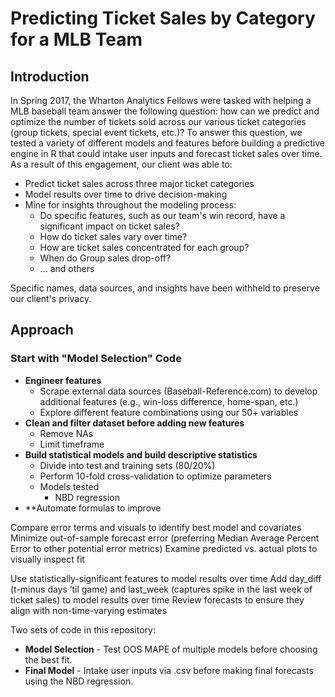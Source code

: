 # Predicting Ticket Sales by Category for a MLB Team
## Introduction
In Spring 2017, the Wharton Analytics Fellows were tasked with helping a MLB baseball team answer the following question: how can we predict and optimize the number of tickets sold across our various ticket categories (group tickets, special event tickets, etc.)? To answer this question, we tested a variety of different models and features before building a predictive engine in R that could intake user inputs and forecast ticket sales over time. As a result of this engagement, our client was able to:

* Predict ticket sales across three major ticket categories
* Model results over time to drive decision-making
* Mine for insights throughout the modeling process:
  * Do specific features, such as our team's win record, have a significant impact on ticket sales?
  * How do ticket sales vary over time?
  * How are ticket sales concentrated for each group?
  * When do Group sales drop-off?
  * ... and others

Specific names, data sources, and insights have been withheld to preserve our client's privacy.

## Approach
### Start with "Model Selection" Code
* **Engineer features**
  * Scrape external data sources (Baseball-Reference.com) to develop additional features (e.g., win-loss difference, home-span, etc.)
  * Explore different feature combinations using our 50+ variables
* **Clean and filter dataset before adding new features**
  * Remove NAs
  * Limit timeframe
* **Build statistical models and build descriptive statistics**
  * Divide into test and training sets (80/20%)
  * Perform 10-fold cross-validation to optimize parameters
  * Models tested
    * NBD regression 
* **Automate formulas to improve

Compare error terms and visuals to identify best model and covariates
Minimize out-of-sample forecast error (preferring Median Average Percent Error to other potential error metrics)
Examine predicted vs. actual plots to visually inspect fit


Use statistically-significant features to model results over time
Add day_diff (t-minus days ‘til game) and last_week (captures spike in the last week of ticket sales) to model results over time
Review forecasts to ensure they align with non-time-varying estimates


Two sets of code in this repository:
* **Model Selection** - Test OOS MAPE of multiple models before choosing the best fit.
* **Final Model** - Intake user inputs via .csv before making final forecasts using the NBD regression.

